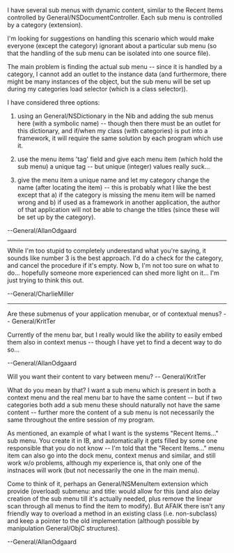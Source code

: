 I have several sub menus with dynamic content, similar to the Recent Items controlled by General/NSDocumentController.  Each sub menu is controlled by a category (extension).

I'm looking for suggestions on handling this scenario which would make everyone (except the category) ignorant about a particular sub menu (so that the handling of the sub menu can be isolated into one source file).

The main problem is finding the actual sub menu -- since it is handled by a category, I cannot add an outlet to the instance data (and furthermore, there might be many instances of the object, but the sub menu will be set up during my categories load selector (which is a class selector)).

I have considered three options:

1) using an General/NSDictionary in the Nib and adding the sub menus here (with a symbolic name) -- though then there must be an outlet for this dictionary, and if/when my class (with categories) is put into a framework, it will require the same solution by each program which use it.

2) use the menu items 'tag' field and give each menu item (which hold the sub menu) a unique tag -- but unique (integer) values really suck...

3) give the menu item a unique name and let my category change the name (after locating the item) -- this is probably what I like the best except that a) if the category is missing the menu item will be named wrong and b) if used as a framework in another application, the author of that application will not be able to change the titles (since these will be set up by the category).

--General/AllanOdgaard

----

While I'm too stupid to completely underestand what you're saying, it sounds like number 3 is the best approach.  I'd do a check for the category, and cancel the procedure if it's empty.  Now b, I'm not too sure on what to do... hopefully someone more experienced can shed more light on it... I'm just trying to think this out.

--General/CharlieMiller

----

Are these submenus of your application menubar, or of contextual menus? -- General/KritTer

Currently of the menu bar, but I really would like the ability to easily embed them also in context menus -- though I have yet to find a decent way to do so...

--General/AllanOdgaard

Will you want their content to vary between menu? -- General/KritTer

What do you mean by that? I want a sub menu which is present in both a context menu and the real menu bar to have the same content -- but if two categories both add a sub menu these should naturally not have the same content -- further more the content of a sub menu is not necessarily the same throughout the entire session of my program.

As mentioned, an example of what I want is the systems "Recent Items..." sub menu. You create it in IB, and automatically it gets filled by some one responsible that you do not know -- I'm told that the "Recent Items..." menu item can also go into the dock menu, context menus and similar, and still work w/o problems, although my experience is, that only one of the instnaces will work (but not necessarily the one in the main menu).

Come to think of it, perhaps an General/NSMenuItem extension which provide (overload) submenu: and title: would allow for this (and also delay creation of the sub menu till it's actually needed, plus remove the linear scan through all menus to find the item to modify). But AFAIK there isn't any friendly way to overload a method in an existing class (i.e. non-subclass) and keep a pointer to the old implementation (although possible by manipulation General/ObjC structures).

--General/AllanOdgaard